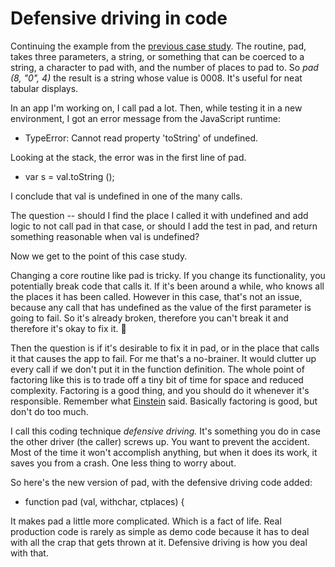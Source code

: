 # Defensive driving in code
Continuing the example from the <a href="http://scripting.com/2020/06/07/140541.html?title=aCaseStudyInReadableCode">previous case study</a>. The routine, pad, takes three parameters, a string, or something that can be coerced to a string, a character to pad with, and the number of places to pad to. So <i>pad (8, "0", 4)</i> the result is a string whose value is 0008. It's useful for neat tabular displays. 

In an app I'm working on, I call pad a lot. Then, while testing it in a new environment, I got an error message from the JavaScript runtime:
* TypeError: Cannot read property 'toString' of undefined.

Looking at the stack, the error was in the first line of pad.  
* var s = val.toString ();

I conclude that val is undefined in one of the many calls. 

The question -- should I find the place I called it with undefined and add logic to not call pad in that case, or should I add the test in pad, and return something reasonable when val is undefined?

Now we get to the point of this case study.

Changing a core routine like pad is tricky. If you change its functionality, you potentially break code that calls it. If it's been around a while, who knows all the places it has been called. However in this case, that's not an issue, because any call that has undefined as the value of the first parameter is going to fail. So it's already broken, therefore you can't break it and therefore it's okay to fix it. :rocket:

Then the question is if it's desirable to fix it in pad, or in the place that calls it that causes the app to fail. For me that's a no-brainer. It would clutter up every call if we don't put it in the function definition. The whole point of factoring like this is to trade off a tiny bit of time for space and reduced complexity. Factoring is a good thing, and you should do it whenever it's responsible. Remember what <a href="http://www.gurteen.com/gurteen/gurteen.nsf/id/X00063BF6/">Einstein</a> said. Basically factoring is good, but don't do too much. 

I call this coding technique <i>defensive driving. </i>It's something you do in case the other driver (the caller) screws up. You want to prevent the accident. Most of the time it won't accomplish anything, but when it does its work, it saves you from a crash. One less thing to worry about.

So here's the new version of pad, with the defensive driving code added:
* function pad (val, withchar, ctplaces) {

It makes pad a little more complicated. Which is a fact of life. Real production code is rarely as simple as demo code because it has to deal with all the crap that gets thrown at it. Defensive driving is how you deal with that. 

